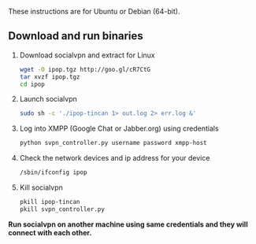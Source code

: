 These instructions are for Ubuntu or Debian (64-bit).

## Download and run binaries

1.  Download socialvpn and extract for Linux

    ```bash
    wget -O ipop.tgz http://goo.gl/cR7CtG
    tar xvzf ipop.tgz
    cd ipop
    ```

2.  Launch socialvpn

    ```bash
    sudo sh -c './ipop-tincan 1> out.log 2> err.log &'
    ```

3.  Log into XMPP (Google Chat or Jabber.org) using credentials

    ```bash
    python svpn_controller.py username password xmpp-host
    ```

4.  Check the network devices and ip address for your device

    ```bash
    /sbin/ifconfig ipop
    ```

5.  Kill socialvpn

    ```bash
    pkill ipop-tincan
    pkill svpn_controller.py
    ```

**Run socialvpn on another machine using same credentials and they will connect
with each other.**
